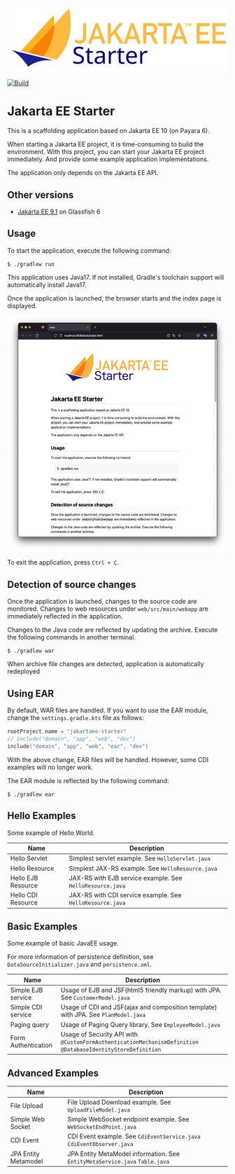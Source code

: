 
![jakarta-ee-starter](doc/images/jakarta-ee-starter-logo.svg)


[![Build](https://github.com/naotsugu/jakartaee-starter/actions/workflows/gradle-build.yml/badge.svg)](https://github.com/naotsugu/jakartaee-starter/actions/workflows/gradle-build.yml)

# Jakarta EE Starter

This is a scaffolding application based on Jakarta EE 10 (on Payara 6).

When starting a Jakarta EE project, it is time-consuming to build the environment. With this project, you can start your Jakarta EE project immediately. And provide some example application implementations.

The application only depends on the Jakarta EE API.


## Other versions

* [Jakarta EE 9.1](https://github.com/naotsugu/jakartaee-starter/tree/jakarta-ee-9) on Glassfish 6



## Usage

To start the application, execute the following command:

```shell
$ ./gradlew run
```

This application uses Java17. If not installed, Gradle's toolchain support will automatically install Java17.

Once the application is launched, the browser starts and the index page is displayed.

![index-page](doc/images/index-page.png)

To exit the application, press `Ctrl + C`.


## Detection of source changes

Once the application is launched, changes to the source code are monitored. Changes to web resources under `web/src/main/webapp` are immediately reflected in the application.

Changes to the Java code are reflected by updating the archive. Execute the following commands in another terminal.

```shell
$ ./gradlew war
```

When archive file changes are detected, application is automatically redeployed


## Using EAR

By default, WAR files are handled. If you want to use the EAR module, change the `settings.gradle.kts` file as follows:

```kotlin
rootProject.name = "jakartaee-starter"
// include("domain", "app", "web", "dev")
include("domain", "app", "web", "ear", "dev")
```

With the above change, EAR files will be handled. However, some CDI examples will no longer work.

The EAR module is reflected by the following command:

```shell
$ ./gradlew ear
```


## Hello Examples

Some example of Hello World.

|Name| Description                                             |
|---|---------------------------------------------------------|
|Hello Servlet| Simplest servlet example. See `HelloServlet.java`       |
|Hello Resource| Simplest JAX-RS example. See `HelloResource.java`       |
|Hello EJB Resource| JAX-RS with EJB service example. See `HelloResource.java` |
|Hello CDI Resource| JAX-RS with CDI service example. See `HelloResource.java` |


## Basic Examples

Some example of basic JavaEE usage.

For more information of persistence definition, see `DataSourceInitializer.java` and `persistence.xml`.

|Name| Description                                                                                                  |
|---|--------------------------------------------------------------------------------------------------------------|
|Simple EJB service| Usage of EJB and JSF(html5 friendly markup) with JPA. See `CustomerModel.java`                               |
|Simple CDI service| Usage of CDI and JSF(ajax and composition template) with JPA. See `PlanModel.java`                           |
|Paging query| Usage of Paging Query library. See `EmployeeModel.java`                                                      |
|Form Authentication| Usage of Security API with `@CustomFormAuthenticationMechanismDefinition` `@DatabaseIdentityStoreDefinition` |


## Advanced Examples


|Name| Description                                                           |
|---|-----------------------------------------------------------------------|
|File Upload| File Upload Download example. See `UploadFileModel.java`                |
|Simple Web Socket| Simple WebSocket endpoint example. See `WebSocketEndPoint.java`       |
|CDI Event| CDI Event example. See `CdiEventService.java` `CdiEventObserver.java` |
|JPA Entity Metamodel| JPA Entity MetaModel information. See `EntityMetaService.java` `Table.java` |

